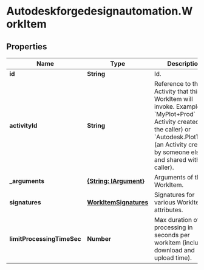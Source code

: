 # Autodeskforgedesignautomation.WorkItem

## Properties
Name | Type | Description | Notes
------------ | ------------- | ------------- | -------------
**id** | **String** | Id. | [optional] 
**activityId** | **String** | Reference to the Activity that this WorkItem will invoke.  Examples: &#x60;MyPlot+Prod&#x60; (an Activity created by the caller) or  &#x60;Autodesk.PlotToPdf&#x60; (an Activity created by someone else and shared with this caller). | 
**_arguments** | [**{String: IArgument}**](IArgument.md) | Arguments of the WorkItem. | [optional] 
**signatures** | [**WorkItemSignatures**](WorkItemSignatures.md) | Signatures for various WorkItem attributes. | [optional] 
**limitProcessingTimeSec** | **Number** | Max duration of processing in seconds per workitem (includes download and upload time). | [optional] 


